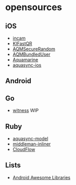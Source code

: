 opensources
===========

iOS
---

- [incam](https://github.com/kaiinui/incam)
- [KIFastQR](https://github.com/kaiinui/FastQR)
- [AQMSecureRandom](https://github.com/AQAquamarine/AQMSecureRandom)
- [AQMBundledUser](https://github.com/AQAquamarine/AQMBundledUser)
- [Aquamarine](https://github.com/AQAquamarine/Aquamarine)
- [aquasync-ios](https://github.com/AQAquamarine/aquasync-ios)

Android
---


Go
---

- [witness](https://github.com/kaiinui/witness) WIP

Ruby
---

- [aquasync-model](https://github.com/AQAquamarine/aquasync-model)
- [middleman-inliner](https://github.com/kaiinui/middleman-inliner)
- [CloudFlow](https://github.com/kaiinui/CloudFlow)

Lists
---

- [Android Awesome Libraries](https://github.com/kaiinui/android-awesome-libraries)
